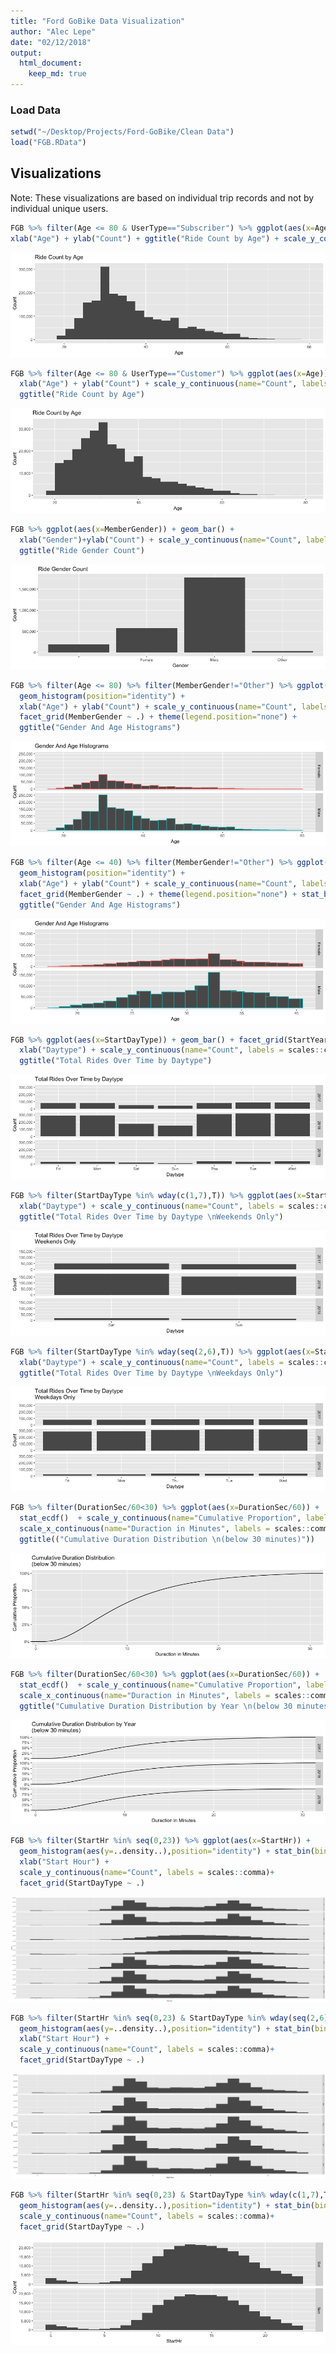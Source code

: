```yaml
---
title: "Ford GoBike Data Visualization"
author: "Alec Lepe"
date: "02/12/2018"
output: 
  html_document:
    keep_md: true
---
```



### Load Data

```r
setwd("~/Desktop/Projects/Ford-GoBike/Clean Data")
load("FGB.RData")
```
## Visualizations
Note: These visualizations are based on individual trip records and not by individual unique users.

```r
FGB %>% filter(Age <= 80 & UserType=="Subscriber") %>% ggplot(aes(x=Age)) + geom_histogram() + 
xlab("Age") + ylab("Count") + ggtitle("Ride Count by Age") + scale_y_continuous(name="Count", labels = scales::comma)
```

![](visualizations_files/figure-html/graph1-1.png)<!-- -->


```r
FGB %>% filter(Age <= 80 & UserType=="Customer") %>% ggplot(aes(x=Age)) + geom_histogram() +
  xlab("Age") + ylab("Count") + scale_y_continuous(name="Count", labels = scales::comma) +
  ggtitle("Ride Count by Age")
```

![](visualizations_files/figure-html/graph2-1.png)<!-- -->


```r
FGB %>% ggplot(aes(x=MemberGender)) + geom_bar() + 
  xlab("Gender")+ylab("Count") + scale_y_continuous(name="Count", labels = scales::comma) +
  ggtitle("Ride Gender Count")
```

![](visualizations_files/figure-html/graph3-1.png)<!-- -->


```r
FGB %>% filter(Age <= 80) %>% filter(MemberGender!="Other") %>% ggplot(aes(x=Age, color=MemberGender)) + 
  geom_histogram(position="identity") +
  xlab("Age") + ylab("Count") + scale_y_continuous(name="Count", labels = scales::comma) + 
  facet_grid(MemberGender ~ .) + theme(legend.position="none") +
  ggtitle("Gender And Age Histograms")
```

![](visualizations_files/figure-html/graph4-1.png)<!-- -->

```r
FGB %>% filter(Age <= 40) %>% filter(MemberGender!="Other") %>% ggplot(aes(x=Age, color=MemberGender)) + 
  geom_histogram(position="identity") +
  xlab("Age") + ylab("Count") + scale_y_continuous(name="Count", labels = scales::comma) + 
  facet_grid(MemberGender ~ .) + theme(legend.position="none") + stat_bin(bins=(40-18)) +
  ggtitle("Gender And Age Histograms")
```

![](visualizations_files/figure-html/graph4a-1.png)<!-- -->



```r
FGB %>% ggplot(aes(x=StartDayType)) + geom_bar() + facet_grid(StartYear ~ .) + 
  xlab("Daytype") + scale_y_continuous(name="Count", labels = scales::comma) + 
  ggtitle("Total Rides Over Time by Daytype")
```

![](visualizations_files/figure-html/graph6-1.png)<!-- -->

```r
FGB %>% filter(StartDayType %in% wday(c(1,7),T)) %>% ggplot(aes(x=StartDayType)) + geom_bar() + facet_grid(StartYear ~ .) + 
  xlab("Daytype") + scale_y_continuous(name="Count", labels = scales::comma) + 
  ggtitle("Total Rides Over Time by Daytype \nWeekends Only")
```

![](visualizations_files/figure-html/graph7-1.png)<!-- -->

```r
FGB %>% filter(StartDayType %in% wday(seq(2,6),T)) %>% ggplot(aes(x=StartDayType)) + geom_bar() + facet_grid(StartYear ~ .) + 
  xlab("Daytype") + scale_y_continuous(name="Count", labels = scales::comma) + 
  ggtitle("Total Rides Over Time by Daytype \nWeekdays Only")
```

![](visualizations_files/figure-html/graph8-1.png)<!-- -->


```r
FGB %>% filter(DurationSec/60<30) %>% ggplot(aes(x=DurationSec/60)) + 
  stat_ecdf()  + scale_y_continuous(name="Cumulative Proportion", labels = scales::percent) + 
  scale_x_continuous(name="Duraction in Minutes", labels = scales::comma)+
  ggtitle(("Cumulative Duration Distribution \n(below 30 minutes)"))
```

![](visualizations_files/figure-html/graph9-1.png)<!-- -->


```r
FGB %>% filter(DurationSec/60<30) %>% ggplot(aes(x=DurationSec/60)) + 
  stat_ecdf()  + scale_y_continuous(name="Cumulative Proportion", labels = scales::percent) + 
  scale_x_continuous(name="Duraction in Minutes", labels = scales::comma)+
  ggtitle("Cumulative Duration Distribution by Year \n(below 30 minutes)")+facet_grid(StartYear~.)
```

![](visualizations_files/figure-html/graph10-1.png)<!-- -->


```r
FGB %>% filter(StartHr %in% seq(0,23)) %>% ggplot(aes(x=StartHr)) + 
  geom_histogram(aes(y=..density..),position="identity") + stat_bin(bins=24) + 
  xlab("Start Hour") + 
  scale_y_continuous(name="Count", labels = scales::comma)+
  facet_grid(StartDayType ~ .)
```

![](visualizations_files/figure-html/graph11-1.png)<!-- -->


```r
FGB %>% filter(StartHr %in% seq(0,23) & StartDayType %in% wday(seq(2,6),T)) %>% ggplot(aes(x=StartHr)) + 
  geom_histogram(aes(y=..density..),position="identity") + stat_bin(bins=24) + 
  xlab("Start Hour") + 
  scale_y_continuous(name="Count", labels = scales::comma)+
  facet_grid(StartDayType ~ .)
```

![](visualizations_files/figure-html/graph11a-1.png)<!-- -->


```r
FGB %>% filter(StartHr %in% seq(0,23) & StartDayType %in% wday(c(1,7),T)) %>% ggplot(aes(x=StartHr)) + 
  geom_histogram(aes(y=..density..),position="identity") + stat_bin(bins=24)+
  scale_y_continuous(name="Count", labels = scales::comma)+
  facet_grid(StartDayType ~ .)
```

![](visualizations_files/figure-html/graph12-1.png)<!-- -->
